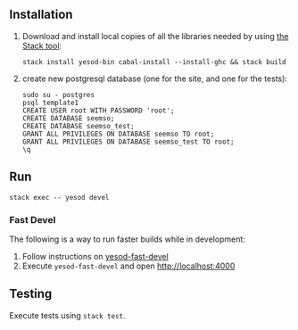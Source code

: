## Installation

1. Download and install local copies of all the libraries needed by using [the Stack tool](https://github.com/commercialhaskell/stack/):
    ```
    stack install yesod-bin cabal-install --install-ghc && stack build
    ```    
1. create new postgresql database (one for the site, and one for the tests):

    ```
    sudo su - postgres
    psql template1
    CREATE USER root WITH PASSWORD 'root';
    CREATE DATABASE seemso;
    CREATE DATABASE seemso_test;
    GRANT ALL PRIVILEGES ON DATABASE seemso TO root;
    GRANT ALL PRIVILEGES ON DATABASE seemso_test TO root;
    \q
    ```

## Run

```
stack exec -- yesod devel
```

### Fast Devel

The following is a way to run faster builds while in development:

1. Follow instructions on [yesod-fast-devel](https://github.com/haskellbr/yesod-fast-devel#yesod-fast-devel)
1. Execute `yesod-fast-devel` and open [http://localhost:4000](http://localhost:4000)

## Testing

Execute tests using `stack test`.
